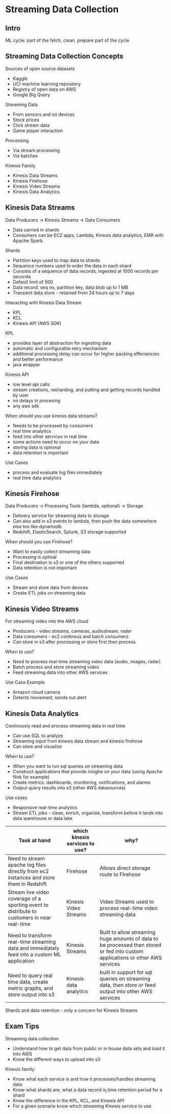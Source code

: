 # Streaming Data Collection

## Intro

ML cycle: part of the fetch, clean, prepare part of the cycle

## Streaming Data Collection Concepts

Sources of open source datasets

* Kaggle
* UCI machine learning repository
* Registry of open data on AWS
* Google Big Query

Streaming Data

* From sensors and iot devices
* Stock prices
* Click stream data
* Game player interaction

Processing

* Via stream processing
* Via batches

Kinesis Family

* Kinesis Data Streams
* Kinesis Firehose
* Kinesis Video Streams
* Kinesis Data Analytics

## Kinesis Data Streams

Data Producers -> Kinesis Streams -> Data Consumers

* Data carried in shards
* Consumers can be EC2 apps, Lambda, Kinesis data analytics, EMR with Apache Spark

Shards

* Partition keys used to map data to shards
* Sequence numbers used to order the data in each shard
* Consists of a sequence of data records, ingested at 1000 records per seconds
* Default limit of 500
* Data record: seq no, partition key, data blob up to 1 MB
* Transient data store - retained from 24 hours up to 7 days

Interacting with Kinesis Data Stream

* KPL
* KCL
* Kinesis API (AWS SDK)

KPL

* provides layer of abstraction for ingesting data
* automatic and configurable retry mechanism
* additional processing delay can occur for higher packing effeciencies and better performance
* java wrapper

Kinesis API

* low level api calls
* stream creations, resharding, and putting and getting records handled by user
* no delays in procesing
* any aws sdk

When should you use kinesis data streams?

* Needs to be processed by consumers
* real time analytics
* feed into other services in real time
* some actions need to occur on your data
* storing data is optional
* data retention is important

Use Cases

* process and evaluate log files immediately
* real time data analytics

## Kinesis Firehose

Data Producers -> Processing Tools (lambda, optional) -> Storage

* Delivery service for streaming data to storage
* Can also add in s3 events to lambda, then push the data somewhere else too like dynamodb
* Redshift, ElasticSearch, Splunk, S3 storage supported

When should you use Firehose?

* Want to easily collect streaming data
* Processing is optioal
* Final destination is s3 or one of the others supported
* Data retention is not important

Use Cases

* Stream and store data from devices
* Create ETL jobs on streaming data

## Kinesis Video Streams

For streaming video into the AWS cloud

* Producers - video streams, cameras, audiostream, rader
* Data consumers - ec2 continous and batch consumers
* Can store in s3 after processing or store first then process

When to use?

* Need to process real-time streaming video data (audio, images, radar)
* Batch process and store streaming video
* Feed streaming data into other AWS services

Use Case Example

* Amazon cloud camera
* Detects movement, sends out alert

## Kinesis Data Analytics

Continously read and process streaming data in real time

* Can use SQL to analyze
* Streaming input from kinesis data stream and kinesis firehose
* Can store and visualize

When to use?

* When you want to run sql queries on streaming data
* Construct applications that provide insighe on your data (using Apache flink for example)
* Create metrics. dashboards, monitoring, notifications, and alarms
* Output query results into s3 (other AWS datasources)

Use cases

* Responsive real-time analytics
* Stream ETL jobs - clean, enrich, organize, transform before it lands into data warehouse or data lake

| Task at hand | which kinesis services to use? | why? |
| ---- | ---- | ---- |
| Need to stream apache log files directly from ec2 instances and store them in Redshift | Firehose | Allows direct storage route to FIrehose  |
| Stream live video coverage of a sporting event to distribute to customers in near real-time | Kinesis Video Streams | Video Streams used to process real-time video streaming data |
| Need to transform real-time streaming data and immediately feed into a custom ML application | Kinesis Streams | Built to allow streaming huge amounts of data to be processed then stored or fed into custom applications or other AWS services |
| Need to query real time data, create metric graphs, and store output into s3 | Kinesis data analytics | built in support for sql queries on streaming data, then store or feed output into other AWS services |

Shards and data retention - only a concern for Kinesis Streams

## Exam Tips

Streaming data collection

* Understand how to get data from public or in house data sets and load it into AWS
* Know the different ways to upload into s3

Kinesis family

* Know what each service is and how it processes/handles streaming data
* Know what shards are, what a data record is,time retention period for a shard
* Know the difference in the KPL, KCL, and Kinesis API
* For a given scenario know which streaming Kinesis service to use



